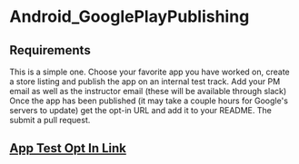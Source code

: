 # Android_GooglePlayPublishing

## Requirements
This is a simple one. Choose your favorite app you have worked on, create a store listing and publish the app on an internal test track. Add your PM email as well as the instructor email (these will be available through slack) Once the app has been published (it may take a couple hours for Google's servers to update) get the opt-in URL and add it to your README. The submit a pull request.

## [App Test Opt In Link](https://play.google.com/apps/internaltest/4697391787089722374)
